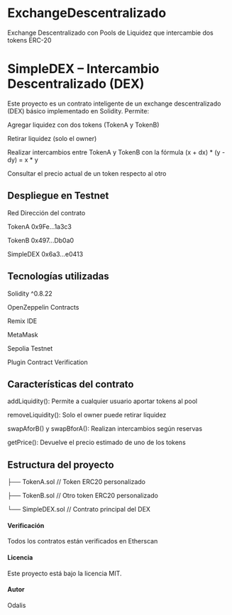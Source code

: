 # ExchangeDescentralizado
Exchange Descentralizado con Pools de Liquidez que intercambie dos tokens ERC-20

# SimpleDEX – Intercambio Descentralizado (DEX)
Este proyecto es un contrato inteligente de un exchange descentralizado (DEX) básico implementado en Solidity. Permite:

Agregar liquidez con dos tokens (TokenA y TokenB)

Retirar liquidez (solo el owner)

Realizar intercambios entre TokenA y TokenB con la fórmula (x + dx) * (y - dy) = x * y

Consultar el precio actual de un token respecto al otro

## Despliegue en Testnet
Red	Dirección del contrato

TokenA
0x9Fe...1a3c3

TokenB
0x497...Db0a0

SimpleDEX
0x6a3...e0413

## Tecnologías utilizadas
Solidity ^0.8.22

OpenZeppelin Contracts

Remix IDE

MetaMask

Sepolia Testnet

Plugin Contract Verification

## Características del contrato
addLiquidity(): Permite a cualquier usuario aportar tokens al pool

removeLiquidity(): Solo el owner puede retirar liquidez

swapAforB() y swapBforA(): Realizan intercambios según reservas

getPrice(): Devuelve el precio estimado de uno de los tokens


## Estructura del proyecto

├── TokenA.sol      // Token ERC20 personalizado

├── TokenB.sol      // Otro token ERC20 personalizado

└── SimpleDEX.sol   // Contrato principal del DEX

#### Verificación
Todos los contratos están verificados en Etherscan

#### Licencia
Este proyecto está bajo la licencia MIT.

#### Autor
Odalis

